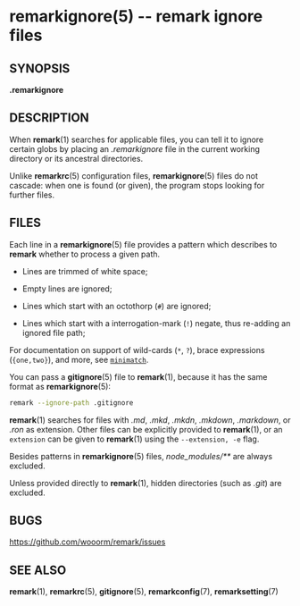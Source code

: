 # remarkignore(5) -- remark ignore files

## SYNOPSIS

**.remarkignore**

## DESCRIPTION

When **remark**(1) searches for applicable files, you can tell it to ignore
certain globs by placing an _.remarkignore_ file in the current working
directory or its ancestral directories.

Unlike **remarkrc**(5) configuration files, **remarkignore**(5) files do not
cascade: when one is found (or given), the program stops looking for further
files.

## FILES

Each line in a **remarkignore**(5) file provides a pattern which describes to
**remark** whether to process a given path.

*   Lines are trimmed of white space;

*   Empty lines are ignored;

*   Lines which start with an octothorp (`#`) are ignored;

*   Lines which start with a interrogation-mark (`!`) negate, thus re-adding
    an ignored file path;

For documentation on support of wild-cards (`*`, `?`), brace expressions
(`{one,two}`), and more, see [`minimatch`](https://github.com/isaacs/minimatch).

You can pass a **gitignore**(5) file to **remark**(1), because it has the same
format as **remarkignore**(5):

```bash
remark --ignore-path .gitignore
```

**remark**(1) searches for files with  _.md_, _.mkd_, _.mkdn_, _.mkdown_,
_.markdown_, or _.ron_ as extension.  Other files can be explicitly provided
to **remark**(1), or an `extension` can be given to **remark**(1) using the
`--extension, -e` flag.

Besides patterns in **remarkignore**(5) files, _node_modules/\*\*_ are
always excluded.

Unless provided directly to **remark**(1), hidden directories (such as _.git_)
are excluded.

## BUGS

<https://github.com/wooorm/remark/issues>

## SEE ALSO

**remark**(1), **remarkrc**(5), **gitignore**(5), **remarkconfig**(7),
**remarksetting**(7)
